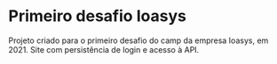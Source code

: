 # Primeiro desafio Ioasys

Projeto criado para o primeiro desafio do camp da empresa Ioasys, em 2021. Site com persistência de login e acesso à API.

